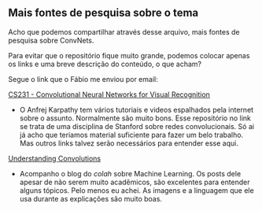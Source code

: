 Mais fontes de pesquisa sobre o tema
----------------------------------------

Acho que podemos compartilhar através desse arquivo, mais fontes de pesquisa sobre ConvNets. 

Para evitar que o repositório fique muito grande, podemos colocar apenas os links e uma breve descrição do conteúdo, o que acham?

Segue o link que o Fábio me enviou por email:

[CS231 - Convolutional Neural Networks for Visual Recognition](http://cs231n.github.io/)

+ O Anfrej Karpathy tem vários tutoriais e videos espalhados pela internet sobre o assunto. Normalmente são muito bons. Esse repositório no link se trata de uma disciplina de Stanford sobre redes convolucionais. Só ai já acho que teriamos material suficiente para fazer um belo trabalho. Mas outros links talvez serão necessários para entender esse aqui.
	
[Understanding Convolutions](http://colah.github.io/posts/2014-07-Understanding-Convolutions/)

+ Acompanho o blog do *colah* sobre Machine Learning. Os posts dele apesar de não serem muito acadêmicos, são excelentes para entender alguns tópicos. Pelo menos eu achei. As imagens e a linguagem que ele usa durante as explicações são muito boas.
	
	
